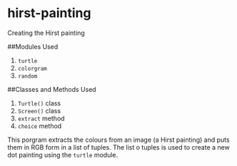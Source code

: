 # hirst-painting
Creating the Hirst painting

##Modules Used
1. `turtle`
2. `colorgram`
3. `random`

##Classes and Methods Used
1. `Turtle()` class
2. `Screen()` class
3. `extract` method
4. `choice` method

This porgram extracts the colours from an image (a Hirst painting) and puts them in RGB form in a list of tuples. The list o tuples is used to create a new dot painting using the `turtle` module.